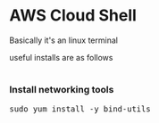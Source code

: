 # AWS Cloud Shell

Basically it's an linux terminal

useful installs are as follows

#

### Install networking tools

<pre>
sudo yum install -y bind-utils
</pre>
